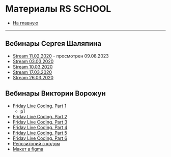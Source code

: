 # Материалы RS SCHOOL #
- [На главную](../../README.md)
___
## Вебинары Сергея Шаляпина ##
- [Stream 11.02.2020](https://youtu.be/UQavTWiTpnA) - просмотрен 09.08.2023 
- [Stream 03.03.2020](https://youtu.be/PhRVJC0kBGE)
- [Stream 10.03.2020](https://youtu.be/_5f0kznOM_A)
- [Stream 17.03.2020](https://youtu.be/0M9Rz-wXYas)
- [Stream 26.03.2020](https://youtu.be/fFDw7AH2OXo)
## Вебинары Виктории Ворожун ##
- [Friday Live Coding. Part 1](https://youtu.be/ZAde-IJAHzo)
    - p1
- [Friday Live Coding. Part 2](https://youtu.be/BJENQIX2e2o)
- [Friday Live Coding. Part 3](https://youtu.be/fooyYgIuZe8)
- [Friday Live Coding. Part 4](https://youtu.be/Qk2UGlFNKPE)
- [Friday Live Coding. Part 5](https://youtu.be/ouZnGUefneQ)
- [Friday Live Coding. Part 6](https://youtu.be/Ji52SxpEnxc)
- [Репозиторий с кодом](https://github.com/ViktoriyaVorozhun/friday-live-coding/tree/develop)
- [Макет в figma](https://www.figma.com/file/fw0GA18nmpVjTBzjtiEK2L/Friday_Live_Coding?node-id=0%3A1)
